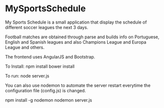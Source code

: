 # MySportsSchedule

My Sports Schedule is a small application that display the schedule of different soccer leagues the next 3 days.

Football matches are obtained through parse and builds info on Portuguese, English and Spanish leagues and also Champions League and Europa League and others.

The frontend uses AngularJS and Bootstrap.

To Install:
npm install
bower install

To run: node server.js

You can also use nodemon to automate the server restart everytime the configuration file (config.js) is changed.

npm install -g nodemon
nodemon server.js
